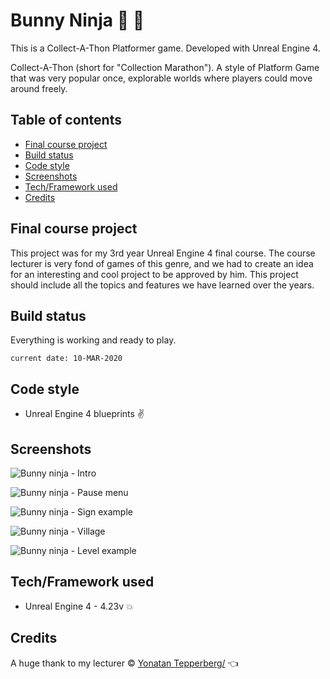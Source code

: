 # Bunny Ninja :rabbit2: :star2:

This is a Collect-A-Thon Platformer game. Developed with Unreal Engine 4.

Collect-A-Thon (short for "Collection Marathon"). A style of Platform Game that was very popular once, explorable worlds where players could move around freely.

## Table of contents
* [Final course project](#Final-course-project)
* [Build status](#Build-status)
* [Code style](#Code-style)
* [Screenshots](#Screenshots)
* [Tech/Framework used](#Tech/Framework-used)
* [Credits](#Credits)

## Final course project

This project was for my 3rd year Unreal Engine 4 final course.
The course lecturer is very fond of games of this genre, and we had to create an idea for an interesting and cool project to be approved by him.
This project should include all the topics and features we have learned over the years.

## Build status

Everything is working and ready to play.
```
current date: 10-MAR-2020
```

## Code style

* Unreal Engine 4 blueprints :v:

## Screenshots

![Bunny ninja - Intro](https://user-images.githubusercontent.com/44708223/76324346-874e1000-62ee-11ea-941a-0af598eb6360.png)

![Bunny ninja - Pause menu](https://user-images.githubusercontent.com/44708223/76324375-946aff00-62ee-11ea-8f5e-fea5daa449b7.png)

![Bunny ninja - Sign example](https://user-images.githubusercontent.com/44708223/76324396-9cc33a00-62ee-11ea-82b7-8d4139ca42ba.png)

![Bunny ninja - Village](https://user-images.githubusercontent.com/44708223/76324429-a9e02900-62ee-11ea-9155-8e8aeeda2945.png)

![Bunny ninja - Level example](https://user-images.githubusercontent.com/44708223/76324438-aba9ec80-62ee-11ea-94cc-4068d8699256.png)

## Tech/Framework used

* Unreal Engine 4 - 4.23v :boom:

## Credits

A huge thank to my lecturer © [Yonatan Tepperberg/](https://www.linkedin.com/in/yonatantepperberg/) :point_left:
